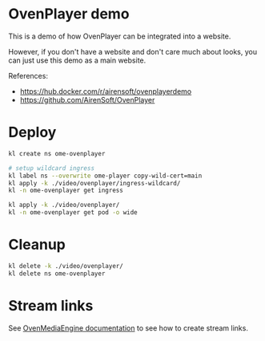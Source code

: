 
# OvenPlayer demo

This is a demo of how OvenPlayer can be integrated into a website.

However, if you don't have a website and don't care much about looks,
you can just use this demo as a main website.

References:
- https://hub.docker.com/r/airensoft/ovenplayerdemo
- https://github.com/AirenSoft/OvenPlayer

# Deploy

```bash
kl create ns ome-ovenplayer

# setup wildcard ingress
kl label ns --overwrite ome-player copy-wild-cert=main
kl apply -k ./video/ovenplayer/ingress-wildcard/
kl -n ome-ovenplayer get ingress

kl apply -k ./video/ovenplayer/
kl -n ome-ovenplayer get pod -o wide
```

# Cleanup

```bash
kl delete -k ./video/ovenplayer/
kl delete ns ome-ovenplayer
```

# Stream links

See [OvenMediaEngine documentation](../ome/) to see how to create stream links.
